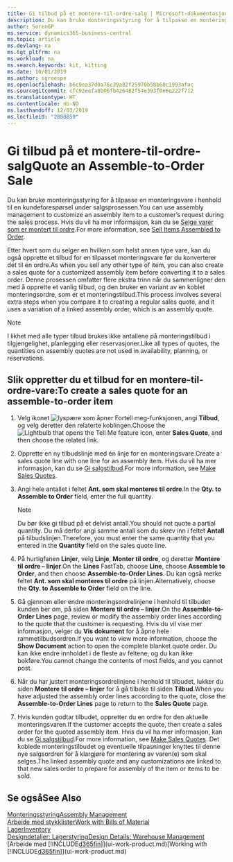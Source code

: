 ```yaml
---
title: Gi tilbud på et montere-til-ordre-salg | Microsoft-dokumentasjon
description: Du kan bruke monteringsstyring for å tilpasse en monteringsvare i henhold til en kundeforespørsel under salgsprosessen.
author: SorenGP
ms.service: dynamics365-business-central
ms.topic: article
ms.devlang: na
ms.tgt_pltfrm: na
ms.workload: na
ms.search.keywords: kit, kitting
ms.date: 10/01/2019
ms.author: sgroespe
ms.openlocfilehash: b6c9ea37d0a76c39a82f25970b58b60c1993afac
ms.sourcegitcommit: cfc92eefa8b06fb426482f54e393f0e6e222f712
ms.translationtype: HT
ms.contentlocale: nb-NO
ms.lasthandoff: 12/03/2019
ms.locfileid: "2880859"
---
```

# <a name="quote-an-assemble-to-order-sale"></a><span data-ttu-id="e386c-103">Gi tilbud på et montere-til-ordre-salg</span><span class="sxs-lookup"><span data-stu-id="e386c-103">Quote an Assemble-to-Order Sale</span></span>
<span data-ttu-id="e386c-104">Du kan bruke monteringsstyring for å tilpasse en monteringsvare i henhold til en kundeforespørsel under salgsprosessen.</span><span class="sxs-lookup"><span data-stu-id="e386c-104">You can use assembly management to customize an assembly item to a customer’s request during the sales process.</span></span> <span data-ttu-id="e386c-105">Hvis du vil ha mer informasjon, kan du se [Selge varer som er montert til ordre](assembly-how-to-sell-items-assembled-to-order.md).</span><span class="sxs-lookup"><span data-stu-id="e386c-105">For more information, see [Sell Items Assembled to Order](assembly-how-to-sell-items-assembled-to-order.md).</span></span>  

<span data-ttu-id="e386c-106">Etter hvert som du selger en hvilken som helst annen type vare, kan du også opprette et tilbud for en tilpasset monteringsvare før du konverterer det til en ordre.</span><span class="sxs-lookup"><span data-stu-id="e386c-106">As when you sell any other type of item, you can also create a sales quote for a customized assembly item before converting it to a sales order.</span></span> <span data-ttu-id="e386c-107">Denne prosessen omfatter flere ekstra trinn når du sammenligner den med å opprette et vanlig tilbud, og den bruker en variant av en koblet monteringsordre, som er et monteringstilbud.</span><span class="sxs-lookup"><span data-stu-id="e386c-107">This process involves several extra steps when you compare it to creating a regular sales quote, and it uses a variation of a linked assembly order, which is an assembly quote.</span></span>

> [!NOTE]  
>  <span data-ttu-id="e386c-108">I likhet med alle typer tilbud brukes ikke antallene på monteringstilbud i tilgjengelighet, planlegging eller reservasjoner.</span><span class="sxs-lookup"><span data-stu-id="e386c-108">Like all types of quotes, the quantities on assembly quotes are not used in availability, planning, or reservations.</span></span>  

## <a name="to-create-a-sales-quote-for-an-assemble-to-order-item"></a><span data-ttu-id="e386c-109">Slik oppretter du et tilbud for en montere-til-ordre-vare:</span><span class="sxs-lookup"><span data-stu-id="e386c-109">To create a sales quote for an assemble-to-order item</span></span>  
1.  <span data-ttu-id="e386c-110">Velg ikonet ![lyspære som åpner Fortell meg-funksjonen](media/ui-search/search_small.png "Fortell hva du vil gjøre"), angi **Tilbud**, og velg deretter den relaterte koblingen.</span><span class="sxs-lookup"><span data-stu-id="e386c-110">Choose the ![Lightbulb that opens the Tell Me feature](media/ui-search/search_small.png "Tell me what you want to do") icon, enter **Sales Quote**, and then choose the related link.</span></span>  
2.  <span data-ttu-id="e386c-111">Opprette en ny tilbudslinje med én linje for en monteringsvare.</span><span class="sxs-lookup"><span data-stu-id="e386c-111">Create a sales quote line with one line for an assembly item.</span></span> <span data-ttu-id="e386c-112">Hvis du vil ha mer informasjon, kan du se [Gi salgstilbud](sales-how-make-offers.md).</span><span class="sxs-lookup"><span data-stu-id="e386c-112">For more information, see [Make Sales Quotes](sales-how-make-offers.md).</span></span>  
3.  <span data-ttu-id="e386c-113">Angi hele antallet i feltet **Ant. som skal monteres til ordre**.</span><span class="sxs-lookup"><span data-stu-id="e386c-113">In the **Qty. to Assemble to Order** field, enter the full quantity.</span></span>

    > [!NOTE]  
    >  <span data-ttu-id="e386c-114">Du bør ikke gi tilbud på et delvist antall.</span><span class="sxs-lookup"><span data-stu-id="e386c-114">You should not quote a partial quantity.</span></span> <span data-ttu-id="e386c-115">Du må derfor angi samme antall som du skrev inn i feltet **Antall** på tilbudslinjen.</span><span class="sxs-lookup"><span data-stu-id="e386c-115">Therefore, you must enter the same quantity that you entered in the **Quantity** field on the sales quote line.</span></span>  

4.  <span data-ttu-id="e386c-116">På hurtigfanen **Linjer**, velg **Linje**, **Monter til ordre**, og deretter **Montere til ordre – linjer**.</span><span class="sxs-lookup"><span data-stu-id="e386c-116">On the **Lines** FastTab, choose **Line**, choose **Assemble to Order**, and then choose **Assemble-to-Order Lines**.</span></span> <span data-ttu-id="e386c-117">Du kan også merke feltet **Ant. som skal monteres til ordre** på linjen.</span><span class="sxs-lookup"><span data-stu-id="e386c-117">Alternatively, choose the **Qty. to Assemble to Order** field on the line.</span></span>  
5.  <span data-ttu-id="e386c-118">Gå gjennom eller endre monteringsordrelinjene i henhold til tilbudet kunden ber om, på siden **Montere til ordre – linjer**.</span><span class="sxs-lookup"><span data-stu-id="e386c-118">On the **Assemble-to-Order Lines** page, review or modify the assembly order lines according to the quote that the customer is requesting.</span></span> <span data-ttu-id="e386c-119">Hvis du vil vise mer informasjon, velger du **Vis dokument** for å åpne hele rammetilbudsordren.</span><span class="sxs-lookup"><span data-stu-id="e386c-119">If you want to view more information, choose the **Show Document** action to open the complete blanket quote order.</span></span> <span data-ttu-id="e386c-120">Du kan ikke endre innholdet i de fleste av feltene, og du kan ikke bokføre.</span><span class="sxs-lookup"><span data-stu-id="e386c-120">You cannot change the contents of most fields, and you cannot post.</span></span>  
6.  <span data-ttu-id="e386c-121">Når du har justert monteringsordrelinjene i henhold til tilbudet, lukker du siden **Montere til ordre – linjer** for å gå tilbake til siden **Tilbud**.</span><span class="sxs-lookup"><span data-stu-id="e386c-121">When you have adjusted the assembly order lines according to the quote, close the **Assemble-to-Order Lines** page to return to the **Sales Quote** page.</span></span>  
7.  <span data-ttu-id="e386c-122">Hvis kunden godtar tilbudet, oppretter du en ordre for den aktuelle monteringsvaren.</span><span class="sxs-lookup"><span data-stu-id="e386c-122">If the customer accepts the quote, then create a sales order for the quoted assembly item.</span></span> <span data-ttu-id="e386c-123">Hvis du vil ha mer informasjon, kan du se [Gi salgstilbud](sales-how-make-offers.md).</span><span class="sxs-lookup"><span data-stu-id="e386c-123">For more information, see [Make Sales Quotes](sales-how-make-offers.md).</span></span> <span data-ttu-id="e386c-124">Det koblede monteringstilbudet og eventuelle tilpasninger knyttes til denne nye salgsordren for å klargjøre for montering av varen(e) som skal selges.</span><span class="sxs-lookup"><span data-stu-id="e386c-124">The linked assembly quote and any customizations are linked to that new sales order to prepare for assembly of the item or items to be sold.</span></span>  

## <a name="see-also"></a><span data-ttu-id="e386c-125">Se også</span><span class="sxs-lookup"><span data-stu-id="e386c-125">See Also</span></span>  
[<span data-ttu-id="e386c-126">Monteringsstyring</span><span class="sxs-lookup"><span data-stu-id="e386c-126">Assembly Management</span></span>](assembly-assemble-items.md)  
[<span data-ttu-id="e386c-127">Arbeide med stykklister</span><span class="sxs-lookup"><span data-stu-id="e386c-127">Work with Bills of Material</span></span>](inventory-how-work-BOMs.md)  
[<span data-ttu-id="e386c-128">Lager</span><span class="sxs-lookup"><span data-stu-id="e386c-128">Inventory</span></span>](inventory-manage-inventory.md)  
[<span data-ttu-id="e386c-129">Designdetaljer: Lagerstyring</span><span class="sxs-lookup"><span data-stu-id="e386c-129">Design Details: Warehouse Management</span></span>](design-details-warehouse-management.md)  
<span data-ttu-id="e386c-130">[Arbeide med [!INCLUDE[d365fin](includes/d365fin_md.md)]](ui-work-product.md)</span><span class="sxs-lookup"><span data-stu-id="e386c-130">[Working with [!INCLUDE[d365fin](includes/d365fin_md.md)]](ui-work-product.md)</span></span>
